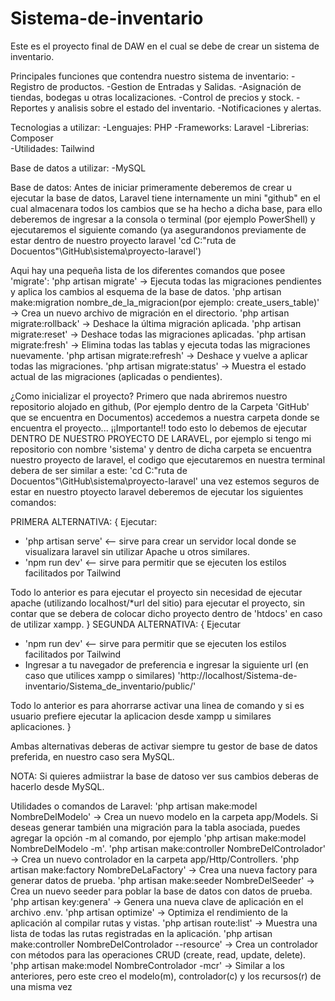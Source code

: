 # Sistema-de-inventario
Este es el proyecto final de DAW en el cual se debe de crear un sistema de inventario.

Principales funciones que contendra nuestro sistema de inventario: 
-Registro de productos. 
-Gestion de Entradas y Salidas. 
-Asignación de tiendas, bodegas u otras localizaciones. 
-Control de precios y stock. 
-Reportes y analisis sobre el estado del inventario. 
-Notificaciones y alertas. 

Tecnologias a utilizar: 
-Lenguajes: PHP 
-Frameworks: Laravel 
-Librerias: Composer  
-Utilidades: Tailwind 

Base de datos a utilizar: 
-MySQL 

Base de datos: 
Antes de iniciar primeramente deberemos de crear u ejecutar la base de datos, Laravel tiene internamente un mini "github" en el cual almacenara todos los cambios que se ha hecho a dicha base, para ello deberemos de ingresar a la consola o terminal (por ejemplo PowerShell) y ejecutaremos el siguiente comando (ya asegurandonos previamente de estar dentro de nuestro proyecto laravel 'cd C:\"ruta de Docuentos"\GitHub\sistema\proyecto-laravel') 

Aqui hay una pequeña lista de los diferentes comandos que posee 'migrate': 
'php artisan migrate' -> Ejecuta todas las migraciones pendientes y aplica los cambios al esquema de la base de datos. 
'php artisan make:migration nombre_de_la_migracion(por ejemplo: create_users_table)' ->  Crea un nuevo archivo de migración en el directorio. 
'php artisan migrate:rollback' -> Deshace la última migración aplicada. 
'php artisan migrate:reset' -> Deshace todas las migraciones aplicadas. 
'php artisan migrate:fresh' -> Elimina todas las tablas y ejecuta todas las migraciones nuevamente. 
'php artisan migrate:refresh' -> Deshace y vuelve a aplicar todas las migraciones. 
'php artisan migrate:status' -> Muestra el estado actual de las migraciones (aplicadas o pendientes). 

¿Como inicializar el proyecto? 
Primero que nada abriremos nuestro repositorio alojado en github, (Por ejemplo dentro de la Carpeta 'GitHub' que se encuentra en Documentos) accedemos a nuestra carpeta
donde se encuentra el proyecto... ¡¡Importante!! todo esto lo debemos de ejecutar DENTRO DE NUESTRO PROYECTO DE LARAVEL, por ejemplo si tengo mi repositorio con 
nombre 'sistema' y dentro de dicha carpeta se encuentra nuestro proyecto de laravel, el codigo que ejecutaremos en nuestra terminal debera de ser similar a este: 
'cd C:\"ruta de Docuentos"\GitHub\sistema\proyecto-laravel'  una vez estemos seguros de estar en nuestro ptoyecto laravel deberemos de ejecutar los siguientes comandos:  

PRIMERA ALTERNATIVA:
{
Ejecutar: 

- 'php artisan serve' <-- sirve para crear un servidor local donde se visualizara laravel sin utilizar Apache u otros similares. 
- 'npm run dev' <-- sirve para permitir que se ejecuten los estilos facilitados por Tailwind 

Todo lo anterior es para ejecutar el proyecto sin necesidad de ejecutar apache (utilizando localhost/*url del sitio) para ejecutar el proyecto, sin contar que se
debera de colocar dicho proyecto dentro de 'htdocs' en caso de utilizar xampp. 
}
SEGUNDA ALTERNATIVA: 
{
Ejecutar 
- 'npm run dev' <-- sirve para permitir que se ejecuten los estilos facilitados por Tailwind 
- Ingresar a tu navegador de preferencia e ingresar la siguiente url (en caso que utilices xampp o similares) 
'http://localhost/Sistema-de-inventario/Sistema_de_inventario/public/' 

Todo lo anterior es para ahorrarse activar una linea de comando y si es usuario prefiere ejecutar la aplicacion desde xampp u similares aplicaciones. 
}

Ambas alternativas deberas de activar siempre tu gestor de base de datos preferida, en nuestro caso sera MySQL. 

NOTA: Si quieres admiistrar la base de datoso ver sus cambios deberas de hacerlo desde MySQL.  

Utilidades o comandos de Laravel: 
'php artisan make:model NombreDelModelo' -> Crea un nuevo modelo en la carpeta app/Models. Si deseas generar también una migración para la tabla asociada, puedes agregar la opción -m al comando, por ejemplo 'php artisan make:model NombreDelModelo -m'. 
'php artisan make:controller NombreDelControlador' -> Crea un nuevo controlador en la carpeta app/Http/Controllers. 
'php artisan make:factory NombreDeLaFactory' ->  Crea una nueva factory para generar datos de prueba. 
'php artisan make:seeder NombreDelSeeder' -> Crea un nuevo seeder para poblar la base de datos con datos de prueba. 
'php artisan key:genera' -> Genera una nueva clave de aplicación en el archivo .env. 
'php artisan optimize' -> Optimiza el rendimiento de la aplicación al compilar rutas y vistas. 
'php artisan route:list' -> Muestra una lista de todas las rutas registradas en la aplicación. 
'php artisan make:controller NombreDelControlador --resource' -> Crea un controlador con métodos para las operaciones CRUD (create, read, update, delete).  
'php artisan make:model NombreControlador -mcr' -> Similar a los anteriores, pero este creo el modelo(m), controlador(c) y los recursos(r) de una misma vez 


